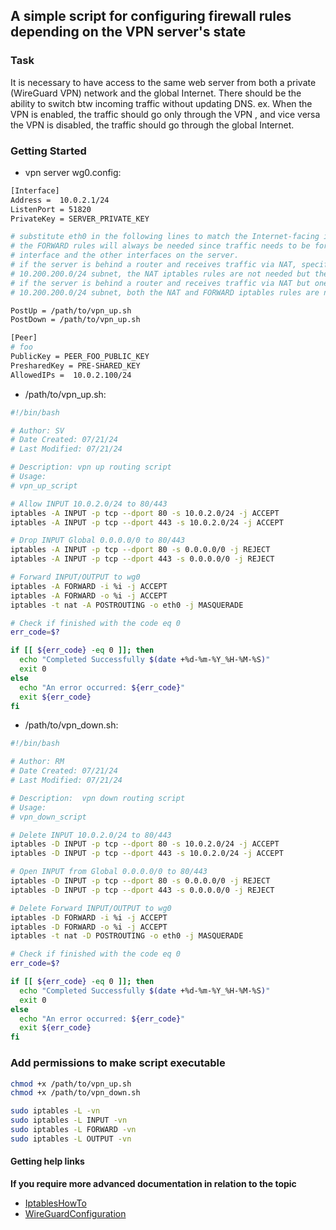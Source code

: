 ## A simple script for configuring firewall rules depending on the VPN server's state

### Task
It is necessary to have access to the same web server from both a private (WireGuard VPN) network and the global Internet. 
There should be the ability to switch btw incoming traffic without updating DNS. 
ex. When the VPN is enabled, the traffic should go only through the VPN , and vice versa the VPN is disabled, the traffic should go through the global Internet.

### Getting Started

- vpn server wg0.config:
```bash
[Interface]
Address =  10.0.2.1/24
ListenPort = 51820
PrivateKey = SERVER_PRIVATE_KEY

# substitute eth0 in the following lines to match the Internet-facing interface
# the FORWARD rules will always be needed since traffic needs to be forwarded between the WireGuard
# interface and the other interfaces on the server.
# if the server is behind a router and receives traffic via NAT, specify static routing back to the
# 10.200.200.0/24 subnet, the NAT iptables rules are not needed but the FORWARD rules are needed.
# if the server is behind a router and receives traffic via NAT but one cannot specify static routing back to
# 10.200.200.0/24 subnet, both the NAT and FORWARD iptables rules are needed. 

PostUp = /path/to/vpn_up.sh
PostDown = /path/to/vpn_up.sh

[Peer]
# foo
PublicKey = PEER_FOO_PUBLIC_KEY
PresharedKey = PRE-SHARED_KEY
AllowedIPs =  10.0.2.100/24

```
- /path/to/vpn_up.sh:
```bash
#!/bin/bash

# Author: SV
# Date Created: 07/21/24
# Last Modified: 07/21/24

# Description: vpn up routing script
# Usage:
# vpn_up_script

# Allow INPUT 10.0.2.0/24 to 80/443
iptables -A INPUT -p tcp --dport 80 -s 10.0.2.0/24 -j ACCEPT
iptables -A INPUT -p tcp --dport 443 -s 10.0.2.0/24 -j ACCEPT

# Drop INPUT Global 0.0.0.0/0 to 80/443
iptables -A INPUT -p tcp --dport 80 -s 0.0.0.0/0 -j REJECT
iptables -A INPUT -p tcp --dport 443 -s 0.0.0.0/0 -j REJECT

# Forward INPUT/OUTPUT to wg0
iptables -A FORWARD -i %i -j ACCEPT 
iptables -A FORWARD -o %i -j ACCEPT
iptables -t nat -A POSTROUTING -o eth0 -j MASQUERADE

# Check if finished with the code eq 0
err_code=$?

if [[ ${err_code} -eq 0 ]]; then
  echo "Completed Successfully $(date +%d-%m-%Y_%H-%M-%S)"
  exit 0
else
  echo "An error occurred: ${err_code}" 
  exit ${err_code}
fi
```
- /path/to/vpn_down.sh:
```bash
#!/bin/bash

# Author: RM
# Date Created: 07/21/24
# Last Modified: 07/21/24

# Description:  vpn down routing script
# Usage:
# vpn_down_script

# Delete INPUT 10.0.2.0/24 to 80/443
iptables -D INPUT -p tcp --dport 80 -s 10.0.2.0/24 -j ACCEPT
iptables -D INPUT -p tcp --dport 443 -s 10.0.2.0/24 -j ACCEPT

# Open INPUT from Global 0.0.0.0/0 to 80/443
iptables -D INPUT -p tcp --dport 80 -s 0.0.0.0/0 -j REJECT
iptables -D INPUT -p tcp --dport 443 -s 0.0.0.0/0 -j REJECT

# Delete Forward INPUT/OUTPUT to wg0
iptables -D FORWARD -i %i -j ACCEPT 
iptables -D FORWARD -o %i -j ACCEPT
iptables -t nat -D POSTROUTING -o eth0 -j MASQUERADE

# Check if finished with the code eq 0
err_code=$?

if [[ ${err_code} -eq 0 ]]; then
  echo "Completed Successfully $(date +%d-%m-%Y_%H-%M-%S)"
  exit 0
else
  echo "An error occurred: ${err_code}" 
  exit ${err_code}
fi

```
### Add permissions to make script executable
```bash
chmod +x /path/to/vpn_up.sh
chmod +x /path/to/vpn_down.sh

sudo iptables -L -vn
sudo iptables -L INPUT -vn
sudo iptables -L FORWARD -vn
sudo iptables -L OUTPUT -vn

```
#### Getting help links 
**If you require more advanced documentation in relation to the topic**
- [IptablesHowTo](https://help.ubuntu.com/community/IptablesHowTo)
- [WireGuardConfiguration](https://wiki.archlinux.org/title/WireGuard#Server_configuration)
